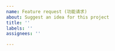 ```yaml
---
name: Feature request (功能请求)
about: Suggest an idea for this project
title: ''
labels: ''
assignees: ''

---
```



